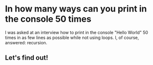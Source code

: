 # In how many ways can you print in the console 50 times

I was asked at an interview how to print in the console "Hello World" 50 times in as few lines as possible while not using loops.
I, of course, answered: recursion.

## Let's find out!